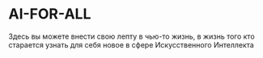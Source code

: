 # AI-FOR-ALL
Здесь вы можете внести свою лепту в чью-то жизнь, в жизнь того кто старается узнать для себя новое в сфере Искусственного Интеллекта 
